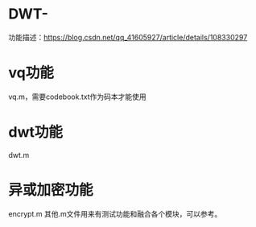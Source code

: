 # DWT-
功能描述：https://blog.csdn.net/qq_41605927/article/details/108330297
# vq功能
vq.m，需要codebook.txt作为码本才能使用
# dwt功能
dwt.m
# 异或加密功能
encrypt.m
其他.m文件用来有测试功能和融合各个模块，可以参考。
